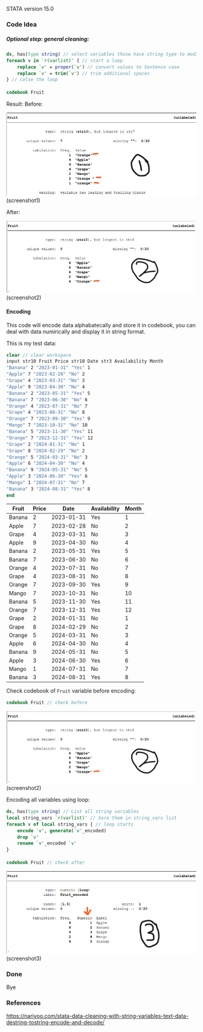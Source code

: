 STATA version 15.0
### Code Idea

##### Optional step: general cleaning:

```STATA
ds, has(type string) // select variables those have string type to modifid them in next loop
foreach v in `r(varlist)' { // start a loop 
    replace `v' = proper(`v') // convert values to Sentence case
    replace `v' = trim(`v') // trim additional spaces
} // colse the loop

codebook Fruit
```

Result: Before:

![](Images/Screenshot_2024-09-16_102641.png)(screenshot1)

After:

![](Images/Screenshot_2024-09-16_102745.png)(screenshot2)

#### Encoding

This code will encode data alphabatecally and store it in codebook, you can deal with data numirically and display it in string format.

This is my test data:

```STATA
clear // clear workspace
input str10 Fruit Price str10 Date str3 Availability Month
"Banana" 2 "2023-01-31" "Yes" 1
"Apple" 7 "2023-02-28" "No" 2
"Grape" 4 "2023-03-31" "No" 3
"Apple" 9 "2023-04-30" "No" 4
"Banana" 2 "2023-05-31" "Yes" 5
"Banana" 7 "2023-06-30" "No" 6
"Orange" 4 "2023-07-31" "No" 7
"Grape" 4 "2023-08-31" "No" 8
"Orange" 7 "2023-09-30" "Yes" 9
"Mango" 7 "2023-10-31" "No" 10
"Banana" 5 "2023-11-30" "Yes" 11
"Orange" 7 "2023-12-31" "Yes" 12
"Grape" 2 "2024-01-31" "No" 1
"Grape" 8 "2024-02-29" "No" 2
"Orange" 5 "2024-03-31" "No" 3
"Apple" 6 "2024-04-30" "No" 4
"Banana" 9 "2024-05-31" "No" 5
"Apple" 3 "2024-06-30" "Yes" 6
"Mango" 1 "2024-07-31" "No" 7
"Banana" 3 "2024-08-31" "Yes" 8
end
```

| Fruit  | Price | Date       | Availability | Month |
| ------ | ----- | ---------- | ------------ | ----- |
| Banana | 2     | 2023-01-31 | Yes          | 1     |
| Apple  | 7     | 2023-02-28 | No           | 2     |
| Grape  | 4     | 2023-03-31 | No           | 3     |
| Apple  | 9     | 2023-04-30 | No           | 4     |
| Banana | 2     | 2023-05-31 | Yes          | 5     |
| Banana | 7     | 2023-06-30 | No           | 6     |
| Orange | 4     | 2023-07-31 | No           | 7     |
| Grape  | 4     | 2023-08-31 | No           | 8     |
| Orange | 7     | 2023-09-30 | Yes          | 9     |
| Mango  | 7     | 2023-10-31 | No           | 10    |
| Banana | 5     | 2023-11-30 | Yes          | 11    |
| Orange | 7     | 2023-12-31 | Yes          | 12    |
| Grape  | 2     | 2024-01-31 | No           | 1     |
| Grape  | 8     | 2024-02-29 | No           | 2     |
| Orange | 5     | 2024-03-31 | No           | 3     |
| Apple  | 6     | 2024-04-30 | No           | 4     |
| Banana | 9     | 2024-05-31 | No           | 5     |
| Apple  | 3     | 2024-06-30 | Yes          | 6     |
| Mango  | 1     | 2024-07-31 | No           | 7     |
| Banana | 3     | 2024-08-31 | Yes          | 8     |

Check codebook of `Fruit` variable before encoding:

```STATA
codebook Fruit // check before
```

![](Images/Screenshot_2024-09-16_102745.png)(screenshot2)

Encoding all variables using loop:

```STATA
ds, has(type string) // List all string variables
local string_vars `r(varlist)' // Sore them in string_vars list
foreach v of local string_vars { // loop starts
    encode `v', generate(`v'_encoded)
    drop `v'
    rename `v'_encoded `v'
}

codebook Fruit // check after
```

![](Images/Screenshot_2024-09-16_103247.png)(screenshot3)



### Done

Bye

### References

https://nariyoo.com/stata-data-cleaning-with-string-variables-text-data-destring-tostring-encode-and-decode/
